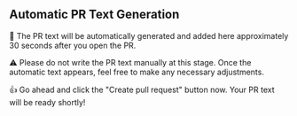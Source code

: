 ## Automatic PR Text Generation

🚀 The PR text will be automatically generated and added here approximately 30 seconds after you open the PR.

⚠️ Please do not write the PR text manually at this stage. Once the automatic text appears, feel free to make any necessary adjustments.

👍 Go ahead and click the "Create pull request" button now. Your PR text will be ready shortly!
